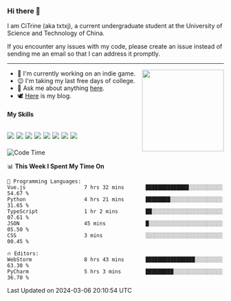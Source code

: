 ### Hi there 👋

I am CiTrine (aka txtxj), a current undergraduate student at the University of Science and Technology of China.

If you encounter any issues with my code, please create an issue instead of sending me an email so that I can address it promptly.

---

<img align="right" height="190" src="http://github-profile-summary-cards.vercel.app/api/cards/stats?username=txtxj&theme=vue">

- 🌱 I'm currently working on an indie game.
- 😉 I'm taking my last free days of college.
- 💬 Ask me about anything [here](https://github.com/txtxj/txtxj/issues).
- 🕊️ [Here](https://txtxj.top) is my blog.

#### My Skills

![](https://img.shields.io/badge/Unity-000000?logo=unity&logoColor=fff)
![](https://img.shields.io/badge/C%23-239120?logo=csharp&logoColor=fff)
![](https://img.shields.io/badge/Python-3e74a2?logo=python&logoColor=fff)
![](https://img.shields.io/badge/C++-65318e?logo=cplusplus&logoColor=fff)
![](https://img.shields.io/badge/C-5654a2?logo=c&logoColor=fff)
![](https://img.shields.io/badge/Vue-4FC08D?logo=vuedotjs&logoColor=fff)
![](https://img.shields.io/badge/Blender-f5792a?logo=blender&logoColor=fff)
![](https://img.shields.io/badge/MS%20SQL-cc2927?logo=microsoftsqlserver&logoColor=fff)
---

<!--START_SECTION:waka-->
![Code Time](http://img.shields.io/badge/Code%20Time-1%2C638%20hrs%2015%20mins-blue)

📊 **This Week I Spent My Time On** 

```text
💬 Programming Languages: 
Vue.js                   7 hrs 32 mins       ██████████████░░░░░░░░░░░   54.67 % 
Python                   4 hrs 21 mins       ████████░░░░░░░░░░░░░░░░░   31.65 % 
TypeScript               1 hr 2 mins         ██░░░░░░░░░░░░░░░░░░░░░░░   07.61 % 
JSON                     45 mins             █░░░░░░░░░░░░░░░░░░░░░░░░   05.50 % 
CSS                      3 mins              ░░░░░░░░░░░░░░░░░░░░░░░░░   00.45 % 

🔥 Editors: 
WebStorm                 8 hrs 43 mins       ████████████████░░░░░░░░░   63.30 % 
PyCharm                  5 hrs 3 mins        █████████░░░░░░░░░░░░░░░░   36.70 % 
```


 Last Updated on 2024-03-06 20:10:54 UTC
<!--END_SECTION:waka-->
